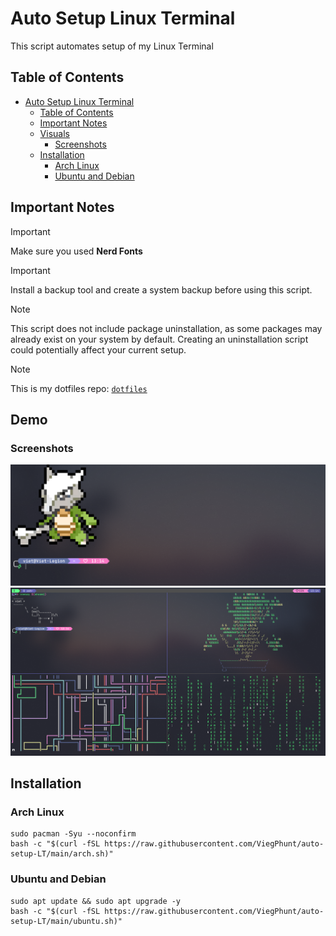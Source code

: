 # Auto Setup Linux Terminal
This script automates setup of my Linux Terminal

## Table of Contents
- [Auto Setup Linux Terminal](#auto-setup-linux-terminal)
  - [Table of Contents](#table-of-contents)
  - [Important Notes](#important-notes)
  - [Visuals](#demo)
    - [Screenshots](#screenshots)
  - [Installation](#installation)
    - [Arch Linux](#arch-linux)
    - [Ubuntu and Debian](#ubuntu-and-debian)

## Important Notes
> [!IMPORTANT]
> Make sure you used **Nerd Fonts**

> [!IMPORTANT]
> Install a backup tool and create a system backup before using this script.

> [!NOTE]
> This script does not include package uninstallation, as some packages may already exist on your system by default. Creating an uninstallation script could potentially affect your current setup.

> [!NOTE]
> This is my dotfiles repo: [`dotfiles`](https://github.com/ViegPhunt/Dotfiles)

## Demo
### Screenshots
![screenshot1](./demo_images/screenshot-1.png)
![screenshot2](./demo_images/screenshot-2.png)

## Installation
### Arch Linux
```
sudo pacman -Syu --noconfirm
bash -c "$(curl -fSL https://raw.githubusercontent.com/ViegPhunt/auto-setup-LT/main/arch.sh)"
```

### Ubuntu and Debian
```
sudo apt update && sudo apt upgrade -y
bash -c "$(curl -fSL https://raw.githubusercontent.com/ViegPhunt/auto-setup-LT/main/ubuntu.sh)"
```
